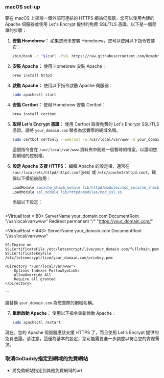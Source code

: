 

### macOS set-up

要在 macOS 上架設一個外部可連結的 HTTPS 網站伺服器，您可以使用內建的 Apache 伺服器並使用 Let's Encrypt 提供的免費 SSL/TLS 憑證。以下是一個簡單的步驟：

1. **安裝 Homebrew：**
   如果您尚未安裝 Homebrew，您可以使用以下指令安裝它：

   ```bash
   /bin/bash -c "$(curl -fsSL https://raw.githubusercontent.com/Homebrew/install/HEAD/install.sh)"
   ```

2. **安裝 Apache：**
   使用 Homebrew 安裝 Apache：

   ```bash
   brew install httpd
   ```

3. **啟動 Apache：**
   使用以下指令啟動 Apache 伺服器：

   ```bash
   sudo apachectl start
   ```

4. **安裝 Certbot：**
   使用 Homebrew 安裝 Certbot：

   ```bash
   brew install certbot
   ```

5. **取得 Let's Encrypt 憑證：**
   使用 Certbot 取得免費的 Let's Encrypt SSL/TLS 憑證。請將 `your_domain.com` 替換為您實際的網域名稱。

   ```bash
   sudo certbot certonly --webroot -w /usr/local/var/www -d your_domain.com
   ```

   這個指令會在 `/usr/local/var/www` 資料夾中創建一個暫時的檔案，以證明您對網域的控制權。

6. **設定 Apache 支援 HTTPS：**
   編輯 Apache 的設定檔，通常在 `/usr/local/etc/httpd/httpd.conf`(yes) 或 `/etc/apache2/httpd.conf`。確保以下模組被啟用：

   ```apache
   LoadModule socache_shmcb_module lib/httpd/modules/mod_socache_shmcb.so
   LoadModule ssl_module lib/httpd/modules/mod_ssl.so
   ```

   添加以下設定：

   ```apache
<VirtualHost *:80>
    ServerName your_domain.com
    DocumentRoot "/usr/local/var/www"
    Redirect permanent "/" "https://your_domain.com/"
</VirtualHost>

<VirtualHost *:443>
    ServerName your_domain.com
    DocumentRoot "/usr/local/var/www"

    SSLEngine on
    SSLCertificateFile /etc/letsencrypt/live/your_domain.com/fullchain.pem
    SSLCertificateKeyFile /etc/letsencrypt/live/your_domain.com/privkey.pem

    <Directory "/usr/local/var/www">
        Options Indexes FollowSymLinks
        AllowOverride All
        Require all granted
    </Directory>
</VirtualHost>
   ```

   請替換 `your_domain.com` 為您實際的網域名稱。

7. **重新啟動 Apache：**
   使用以下指令重新啟動 Apache：

   ```bash
   sudo apachectl restart
   ```

現在，您的 Apache 伺服器應該支援 HTTPS 了，而且使用 Let's Encrypt 提供的免費憑證。请注意，這僅為基本的設定，您可能需要進一步調整以符合您的實際需求。

### 取消GoDaddy指定到網域的免費網站

- 將免費網站指定到其他免費網域的url
